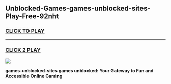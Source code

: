 
## Unblocked-Games-games-unblocked-sites-Play-Free-92nht
<h3>
<a href="https://premium76.site?title=games-unblocked-sites&ref=23A">CLICK TO PLAY</a></h3>
<hr>

<h3>
<a href="https://premium76.site?title=games-unblocked-sites&ref=23A">CLICK 2 PLAY</a>
  
</h3>

<a href="https://premium76.site?title=games-unblocked-sites&ref=23A"><img src="https://clearcache.store/games.png"></a>


**games-unblocked-sites games unblocked: Your Gateway to Fun and Accessible Online Gaming**
